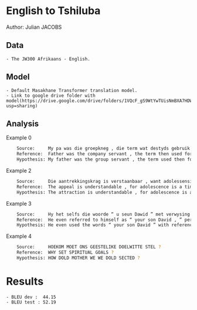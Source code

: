# English to Tshiluba

Author: Julian JACOBS

## Data

	- The JW300 Afrikaans - English.

## Model

	- Default Masakhane Transformer translation model.
	- Link to google drive folder with model(https://drive.google.com/drive/folders/1VQcF_gS9WtYwTUisNmBXA7HDWWtkBLLw?usp=sharing)

## Analysis

Example 0
```sh
	Source:     My pa was die groepkneg , die term wat destyds gebruik is vir die broer wat die leiding in ’ n gemeente geneem het .
	Reference:  Father was the company servant , the term then used for the one taking the lead in a congregation .
	Hypothesis: My father was the group servant , the term used then for the brother who took the lead in a congregation .
```

Example 2
```sh
	Source:     Die aantrekkingskrag is verstaanbaar , want adolessensie is ’ n tyd wanneer ’ n mens jouself leer ken en jou gevoelens op ’ n manier uitdruk wat tot ander spreek en hulle ontroer .
	Reference:  The appeal is understandable , for adolescence is a time of learning about oneself and revealing one ’ s feelings in a way that reaches and moves others .
	Hypothesis: The attraction is understandable , for adolescence is a time when you get to know yourself and express your feelings in a way that speaks to others and deprive them .
```

Example 3
```sh
	Source:     Hy het selfs die woorde “ u seun Dawid ” met verwysing na homself gebruik , moontlik om eerbiedig te erken dat Nabal ouer as hy was .
	Reference:  He even referred to himself as “ your son David , ” perhaps a respectful acknowledgment of Nabal ’ s greater age .
	Hypothesis: He even used the words “ your son David ” with reference to himself , perhaps to recognize respectfully that Nabal was older than he was .
```

Example 4
```sh
	Source:     HOEKOM MOET ONS GEESTELIKE DOELWITTE STEL ?
	Reference:  WHY SET SPIRITUAL GOALS ?
	Hypothesis: HOW DOLD MOTHER WE WE DOLD SECTED ?
```

# Results
	- BLEU dev :  44.15
	- BLEU test : 52.19
